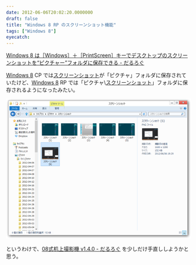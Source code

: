 ```yaml
---
date: 2012-06-06T20:02:20.0000000
draft: false
title: "Windows 8 RP のスクリーンショット機能"
tags: ["Windows 8"]
eyecatch: 
---
```

<p><a href="http://daruyanagi.hatenablog.com/entry/2012/03/05/220912">Windows 8 &#x306F;&#xFF3B;Windows&#xFF3D;&#xFF0B;&#xFF3B;PrintScreen&#xFF3D;&#x30AD;&#x30FC;&#x3067;&#x30C7;&#x30B9;&#x30AF;&#x30C8;&#x30C3;&#x30D7;&#x306E;&#x30B9;&#x30AF;&#x30EA;&#x30FC;&#x30F3;&#x30B7;&#x30E7;&#x30C3;&#x30C8;&#x3092;&ldquo;&#x30D4;&#x30AF;&#x30C1;&#x30E3;&#x30FC;&rdquo;&#x30D5;&#x30A9;&#x30EB;&#x30C0;&#x306B;&#x4FDD;&#x5B58;&#x3067;&#x304D;&#x308B; - &#x3060;&#x308B;&#x308D;&#x3050;</a></p><p><a class="keyword" href="http://d.hatena.ne.jp/keyword/Windows%208">Windows 8</a> CP では<a class="keyword" href="http://d.hatena.ne.jp/keyword/%A5%B9%A5%AF%A5%EA%A1%BC%A5%F3%A5%B7%A5%E7%A5%C3%A5%C8">スクリーンショット</a>が「ピクチャ」フォルダに保存されていたけど、<a class="keyword" href="http://d.hatena.ne.jp/keyword/Windows%208">Windows 8</a> RP では「ピクチャ\<a class="keyword" href="http://d.hatena.ne.jp/keyword/%A5%B9%A5%AF%A5%EA%A1%BC%A5%F3%A5%B7%A5%E7%A5%C3%A5%C8">スクリーンショット</a>」フォルダに保存されるようになったみたい。</p><p><img src="20120606200127.png" alt="f:id:daruyanagi:20120606200127p:plain" title="f:id:daruyanagi:20120606200127p:plain" class="hatena-fotolife"></p><p>というわけで、<a href="http://daruyanagi.hatenablog.com/entry/2012/05/27/161348">08&#x5F0F;&#x673A;&#x4E0A;&#x64AE;&#x5F71;&#x6A5F; v1.4.0 - &#x3060;&#x308B;&#x308D;&#x3050;</a> を少しだけ手直ししようかと思う。</p>
